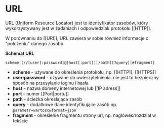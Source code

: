 # URL
URL (Uniform Resource Locator)  jest to identyfikator zasobów, który wykorzystywany jest w żadaniach i odpowiedziak protokołu [[HTTP]]. 

W porównaniu do [[URI]], URL zawiera w sobie również informacje o "położeniu" danego zasobu.

**Schemat URL**
```
scheme:[//[user[:password]@]host[:port]][/path][?query][#fragment]
```

- **scheme** - używane do określenia protokołu, np. [[HTTP]], [[HTTPS]]
- **user:password** - używane do uwierzytelnienia. nie jest to bezpieczny sposób na przesyłanie loginu i hasła
- **host** - nazwa domeny internetowej lub [[IP adress]]
- **port** - numer [[Port|portu]]
- **path** - ścieżka określająca zasób
- **query** - dodatkowe dane identyfikujące zasób np. `parametr=wartosc&format=json`
- **fragment** - określenie fragmentu strony url, np. nagłówek/rozdział w tekście
